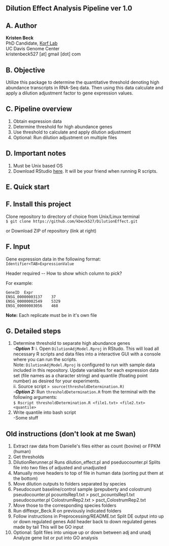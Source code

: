 ## Dilution Effect Analysis Pipeline ver 1.0

## A. Author
**Kristen Beck**  
PhD Candidate, [Korf Lab](www.korflab.ucdavis.edu)  
UC Davis Genome Center  
kristenbeck527 [at] gmail [dot] com

## B. Objective
Utilize this package to determine the quantitative threshold denoting high abundance transcripts in RNA-Seq data. Then using this data calculate and apply a dilution adjustment factor to gene expression values.

## C. Pipeline overview

1. Obtain expression data
2. Determine threshold for high abundance genes
3. Use threshold to calculate and apply dilution adjustment
4. Optional: Run dilution adjustment on multiple files

## D. Important notes
1. Must be Unix based OS
2. Download RStudio [here](http://www.rstudio.com). It will be your friend when running R scripts.

## E. Quick start


## F. Install this project
Clone repository to directory of choice from Unix/Linux terminal  
``$ git clone https://github.com/kbeck527/DilutionEffect.git``  

or Download ZIP of repository (link at right)

## F. Input
Gene expression data in the following format:  
`Identifier<TAB>ExpressionValue`

Header required
-- How to show which column to pick?

For example:  
```
GeneID	Expr
ENSG_00000003137	37
ENSG_00000002549	5329
ENSG_00000003056	468
```
**Note:** Each replicate must be in it's own file

## G. Detailed steps
1. Determine threshold to separate high abundance genes  
	-***Option 1:*** 
		i. Open `DilutionAdjModel.Rproj` in RStudo. This will load all necessary R scripts and data files into a interactive GUI with a console where you can run the scripts.  
		Note: `DilutionAdjModel.Rproj` is configured to run with sample data included in this repository. Update variables for each expression data set (file names as a character string) and quantile (floating point number) as desired for your experiments.  
		ii. Source script
		``> source(thresholdDetermination.R)``  
	-***Option 2:*** Run `thresholdDetermination.R` from the terminal with the following arguments:  
	``$ Rscript thresholdDetermination.R <file1.txt> <file2.txt> <quantile>``  
2. Write quantile into bash script  
	-Some stuff





## Old instructions (don't look at me Swan)  
1. Extract raw data from Danielle's files either as count (bovine) or FPKM (human)
2. Get thresholds
3. DilutionRerunner.pl
	Runs dilution_effect.pl and pseduocounter.pl
	Splits file into two files of adjusted and unadjusted
4. Manually move headers to top of file in human data (sorting put them at the bottom)
4. Move dilution outputs to folders separated by species
5. Pseudocount baseline/control sample (prepuberty and colostrum)
		pseudocounter.pl pcountsRep1.txt > psct_pcountsRep1.txt
		pseudocounter.pl ColostrumRep2.txt > psct_ColostrumRep2.txt
6. Move those to the corresponding species folders
7. Run diffexpr_Beck.R on previously indicated folders
8. Follow instructions in Preprocessing/README.txt
	Split DE output into up or down regulated genes
	Add header back to down regulated genes made by tail
	This will be GO input
9. Optional: Split files into unique up or down between adj and unadj
	Analyze gene list
	or put into GO analysis
		
